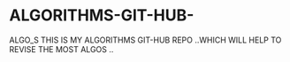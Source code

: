 # ALGORITHMS-GIT-HUB-
ALGO_S
THIS IS MY ALGORITHMS GIT-HUB REPO ..WHICH WILL HELP TO REVISE THE MOST ALGOS ..

